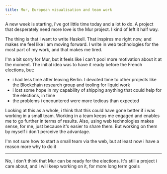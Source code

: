 ```yaml
---
title: Mur, European visualisation and team work
---
```


A new week is starting, i've got little time today and a lot to do. A
project that desperately need more love is the Mur project. I kind
of left it half way.

The thing is that i want to write Haskell. That inspires me right now,
and makes me feel like i am moving forward. I write in web
technologies for the most part of my work, and that makes me tired.

I'm a bit sorry for Mur, but it feels like i can't pool more
motivation about it at the moment. The initial idea was to have it
ready before the French elections, but:

- i had less time after leaving Berlin. I devoted time to other
  projects like the Blockchain research group and tooling for liquid work
- i lost some hope in my capability of shipping anything that could
  help for the elections, in time
- the problems i encountered were more tedious than expected

Looking at this as a whole, i think that this could have gone better
if i was working in a small team. Working in a team keeps me engaged
and enables me to go further in terms of results. Also, using web
technologies makes sense, for me, just because it's easier to share
them. But working on them by myself i don't perceive the advantage.

I'm not sure how to start a small team via the web, but at least now i
have a reason more why to do it

---

No, i don't think that Mur can be ready for the elections. It's still
a project i care about, and i will keep working on it, for more long
term goals

